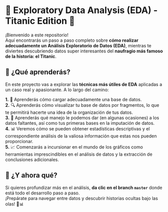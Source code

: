 # 🧭 Exploratory Data Analysis (EDA) - Titanic Edition 🚢

¡Bienvenido a este repositorio!  
Aquí encontrarás un paso a paso completo sobre **cómo realizar adecuadamente un Análisis Exploratorio de Datos (EDA)**, mientras te diviertes descubriendo datos super interesantes del **naufragio más famoso de la historia: el Titanic**.


## 🧠 ¿Qué aprenderás?

En este proyecto vas a explorar las **técnicas más útiles de EDA** aplicadas a un caso real y apasionante. A lo largo del camino:

**1.** 📂 Aprenderás cómo cargar adecuadamente una base de datos.  
**2.** 🔍 Aprenderás cómo visualizar tu base de datos por fragmentos, lo que te permitirá hacerte una idea de la organización de tus datos.  
**3.** 🧩 Aprenderás qué manejo le podemos dar (en algunas ocasiones) a los datos faltantes, así como tus primeras bases en la imputación de datos.  
**4.** 📊 Veremos cómo se pueden obtener estadísticas descriptivas y el correspondiente análisis de la valiosa información que estas nos pueden proporcionar.  
**5.** 📈 Comenzarás a incursionar en el mundo de los gráficos como herramientas imprescindibles en el análisis de datos y la extracción de conclusiones adicionales.  

## 🚀 ¿Y ahora qué?

Si quieres profundizar más en el análisis, **da clic en el branch `master`** donde está todo el desarrollo paso a paso.  
¡Prepárate para navegar entre datos y descubrir historias ocultas bajo las olas! 🌊📊



